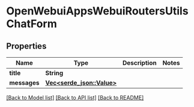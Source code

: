 # OpenWebuiAppsWebuiRoutersUtilsChatForm

## Properties

Name | Type | Description | Notes
------------ | ------------- | ------------- | -------------
**title** | **String** |  | 
**messages** | [**Vec<serde_json::Value>**](serde_json::Value.md) |  | 

[[Back to Model list]](../README.md#documentation-for-models) [[Back to API list]](../README.md#documentation-for-api-endpoints) [[Back to README]](../README.md)


